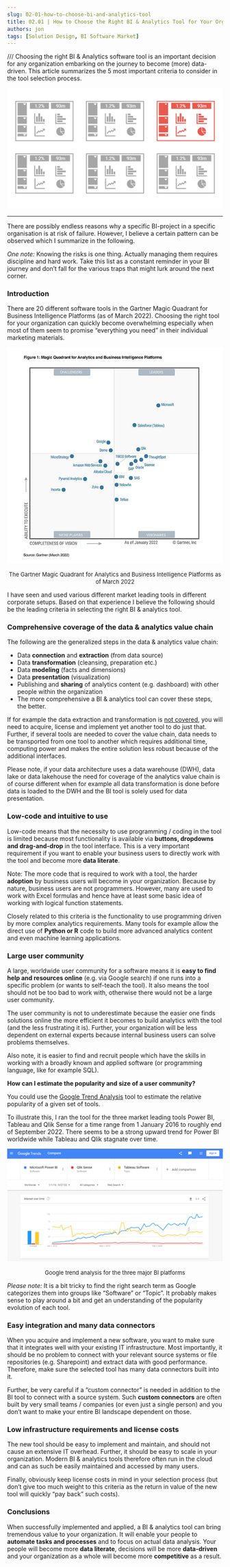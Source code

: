 ```yaml
---
slug: 02-01-how-to-choose-bi-and-analytics-tool
title: 02.01 | How to Choose the Right BI & Analytics Tool for Your Organization (5 Criteria)
authors: jon
tags: [Solution Design, BI Software Market]
---
```


/// Choosing the right BI & Analytics software tool is an important decision for any organization embarking on the journey to become (more) data-driven. This article summarizes the 5 most important criteria to consider in the tool selection process.

<!--truncate-->
![Bild](/img/img_02.01-1.png)


---


<!-- <mark style={{backgroundColor: 'orange'}}>Text</mark> -->

There are possibly endless reasons why a specific BI-project in a specific organisation is at risk of failure. However, I believe a certain pattern can be observed which I summarize in the following.

*One note:* Knowing the risks is one thing. Actually managing them requires discipline and hard work. Take this list as a constant reminder in your BI journey and don’t fall for the various traps that might lurk around the next corner.

### Introduction
There are 20 different software tools in the Gartner Magic Quadrant for Business Intelligence Platforms (as of March 2022). Choosing the right tool for your organization can quickly become overwhelming especially when most of them seem to promise “everything you need” in their individual marketing materials.

![Bild](/img/img_02.01-2.jpg)
<div align="center"><font size= "2">The Gartner Magic Quadrant for Analytics and Business Intelligence Platforms as of March 2022
</font></div>

I have seen and used various different market leading tools in different corporate setups. Based on that experience I believe the following should be the leading criteria in selecting the right BI & analytics tool.

### Comprehensive coverage of the data & analytics value chain

The following are the generalized steps in the data & analytics value chain:

- Data **connection** and **extraction** (from data source)
- Data **transformation** (cleansing, preparation etc.)
- Data **modeling** (facts and dimensions)
- Data **presentation** (visualization)
- Publishing and **sharing** of analytics content (e.g. dashboard) with other people within the organization
- The more comprehensive a BI & analytics tool can cover these steps, the better.

If for example the data extraction and transformation is <ins>not covered</ins>, you will need to acquire, license and implement yet another tool to do just that. Further, if several tools are needed to cover the value chain, data needs to be transported from one tool to another which requires additional time, computing power and makes the entire solution less robust because of the additional interfaces.

Please note, if your data architecture uses a data warehouse (DWH), data lake or data lakehouse the need for coverage of the analytics value chain is of course different when for example all data transformation is done before data is loaded to the DWH and the BI tool is solely used for data presentation.

### Low-code and intuitive to use

Low-code means that the necessity to use programming / coding in the tool is limited because most functionality is available via **buttons, dropdowns and drag-and-drop** in the tool interface. This is a very important requirement if you want to enable your business users to directly work with the tool and become more **data literate**.

Note: The more code that is required to work with a tool, the harder **adoption** by business users will become in your organization. Because by nature, business users are not programmers. However, many are used to work with Excel formulas and hence have at least some basic idea of working with logical function statements.

Closely related to this criteria is the functionality to use programming driven by more complex analytics requirements. Many tools for example allow the direct use of **Python or R** code to build more advanced analytics content and even machine learning applications.

### Large user community

A large, worldwide user community for a software means it is **easy to find help and resources online** (e.g. via Google search) if one runs into a specific problem (or wants to self-teach the tool). It also means the tool should not be too bad to work with, otherwise there would not be a large user community.

The user community is not to underestimate because the easier one finds solutions online the more efficient it becomes to build analytics with the tool (and the less frustrating it is). Further, your organization will be less dependent on external experts because internal business users can solve problems themselves.

Also note, it is easier to find and recruit people which have the skills in working with a broadly known and applied software (or programming language, like for example SQL).

**How can I estimate the popularity and size of a user community?**

You could use the [<ins>Google Trend Analysis</ins>](https://trends.google.com/trends/?geo=CH) tool to estimate the relative popularity of a given set of tools.

To illustrate this, I ran the tool for the three market leading tools Power BI, Tableau and Qlik Sense for a time range from 1 January 2016 to roughly end of September 2022. There seems to be a strong upward trend for Power BI worldwide while Tableau and Qlik stagnate over time.

![Bild](/img/img_02.01-3.png)
<div align="center"><font size= "2">Google trend analysis for the three major BI platforms
</font></div>

*Please note:* It is a bit tricky to find the right search term as Google categorizes them into groups like “Software” or “Topic”. It probably makes sense to play around a bit and get an understanding of the popularity evolution of each tool.

### Easy integration and many data connectors

When you acquire and implement a new software, you want to make sure that it integrates well with your existing IT infrastructure. Most importantly, it should be no problem to connect with your relevant source systems or file repositories (e.g. Sharepoint) and extract data with good performance. Therefore, make sure the selected tool has many data connectors built into it.

Further, be very careful if a “custom connector” is needed in addition to the BI tool to connect with a source system. Such **custom connectors** are often built by very small teams / companies (or even just a single person) and you don’t want to make your entire BI landscape dependent on those.

### Low infrastructure requirements and license costs

The new tool should be easy to implement and maintain, and should not cause an extensive IT overhead. Further, it should be easy to scale in your organization. Modern BI & analytics tools therefore often run in the cloud and can as such be easily maintained and accessed by many users.

Finally, obviously keep license costs in mind in your selection process (but don’t give too much weight to this criteria as the return in value of the new tool will quickly “pay back” such costs).

### Conclusions

When successfully implemented and applied, a BI & analytics tool can bring tremendous value to your organization. It will enable your people to **automate tasks and processes** and to focus on actual data analysis. Your people will become more **data literate**, decisions will be more **data-driven** and your organization as a whole will become more **competitive** as a result.